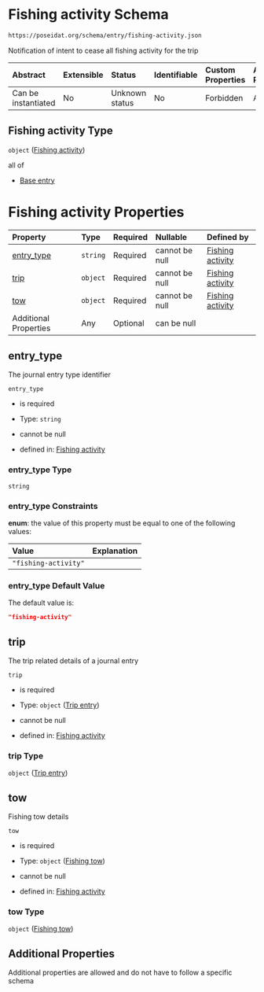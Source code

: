 # Fishing activity Schema

```txt
https://poseidat.org/schema/entry/fishing-activity.json
```

Notification of intent to cease all fishing activity for the trip

| Abstract            | Extensible | Status         | Identifiable | Custom Properties | Additional Properties | Access Restrictions | Defined In                                                                          |
| :------------------ | :--------- | :------------- | :----------- | :---------------- | :-------------------- | :------------------ | :---------------------------------------------------------------------------------- |
| Can be instantiated | No         | Unknown status | No           | Forbidden         | Allowed               | none                | [fishing-activity.json](schemas/entry/fishing-activity.json "open original schema") |

## Fishing activity Type

`object` ([Fishing activity](fishing-activity.md))

all of

*   [Base entry](arrival-allof-base-entry.md "check type definition")

# Fishing activity Properties

| Property                  | Type     | Required | Nullable       | Defined by                                                                                                                                     |
| :------------------------ | :------- | :------- | :------------- | :--------------------------------------------------------------------------------------------------------------------------------------------- |
| [entry_type](#entry_type) | `string` | Required | cannot be null | [Fishing activity](fishing-activity-properties-entry_type.md "https://poseidat.org/schema/entry/fishing-activity.json#/properties/entry_type") |
| [trip](#trip)             | `object` | Required | cannot be null | [Fishing activity](arrival-properties-trip-entry.md "https://poseidat.org/schema/core/trip-entry.json#/properties/trip")                       |
| [tow](#tow)               | `object` | Required | cannot be null | [Fishing activity](fishing-activity-properties-fishing-tow.md "https://poseidat.org/schema/core/fishing-tow.json#/properties/tow")             |
| Additional Properties     | Any      | Optional | can be null    |                                                                                                                                                |

## entry_type

The journal entry type identifier

`entry_type`

*   is required

*   Type: `string`

*   cannot be null

*   defined in: [Fishing activity](fishing-activity-properties-entry_type.md "https://poseidat.org/schema/entry/fishing-activity.json#/properties/entry_type")

### entry_type Type

`string`

### entry_type Constraints

**enum**: the value of this property must be equal to one of the following values:

| Value                | Explanation |
| :------------------- | :---------- |
| `"fishing-activity"` |             |

### entry_type Default Value

The default value is:

```json
"fishing-activity"
```

## trip

The trip related details of a journal entry

`trip`

*   is required

*   Type: `object` ([Trip entry](arrival-properties-trip-entry.md))

*   cannot be null

*   defined in: [Fishing activity](arrival-properties-trip-entry.md "https://poseidat.org/schema/core/trip-entry.json#/properties/trip")

### trip Type

`object` ([Trip entry](arrival-properties-trip-entry.md))

## tow

Fishing tow details

`tow`

*   is required

*   Type: `object` ([Fishing tow](fishing-activity-properties-fishing-tow.md))

*   cannot be null

*   defined in: [Fishing activity](fishing-activity-properties-fishing-tow.md "https://poseidat.org/schema/core/fishing-tow.json#/properties/tow")

### tow Type

`object` ([Fishing tow](fishing-activity-properties-fishing-tow.md))

## Additional Properties

Additional properties are allowed and do not have to follow a specific schema

